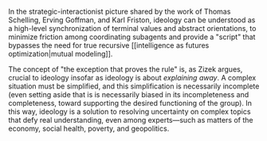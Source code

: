 In the strategic-interactionist picture shared by the work of Thomas Schelling, Erving Goffman, and Karl Friston, ideology can be understood as a high-level synchronization of terminal values and abstract orientations, to minimize friction among coordinating subagents and provide a "script" that bypasses the need for true recursive [[intelligence as futures optimization|mutual modeling]].

The concept of "the exception that proves the rule" is, as Zizek argues, crucial to ideology insofar as ideology is about _explaining away_. A complex situation must be simplified, and this simplification is necessarily incomplete (even setting aside that is is necessarily biased in its incompleteness and completeness, toward supporting the desired functioning of the group). In this way, ideology is a solution to resolving uncertainty on complex topics that defy real understanding, even among experts—such as matters of the economy, social health, poverty, and geopolitics.